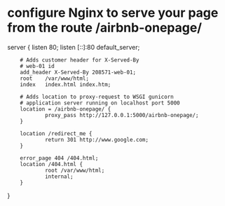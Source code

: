 # configure Nginx to serve your page from the route /airbnb-onepage/

server {
        listen  80;
        listen  [::]:80 default_server;

        # Adds customer header for X-Served-By
        # web-01 id
        add_header X-Served-By 208571-web-01;
        root    /var/www/html;
        index   index.html index.htm;

        # Adds location to proxy-request to WSGI gunicorn
        # application server running on localhost port 5000
        location = /airbnb-onepage/ {
                proxy_pass http://127.0.0.1:5000/airbnb-onepage/;
        }

        location /redirect_me {
                return 301 http://www.google.com;
        }

        error_page 404 /404.html;
        location /404.html {
                root /var/www/html;
                internal;
        }
}

